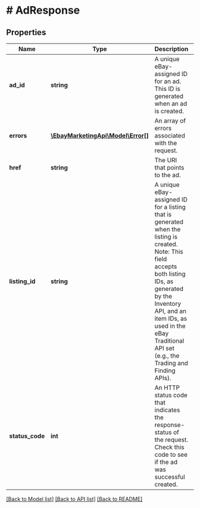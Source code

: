 # # AdResponse

## Properties

Name | Type | Description | Notes
------------ | ------------- | ------------- | -------------
**ad_id** | **string** | A unique eBay-assigned ID for an ad. This ID is generated when an ad is created. | [optional] 
**errors** | [**\EbayMarketingApi\Model\Error[]**](Error.md) | An array of errors associated with the request. | [optional] 
**href** | **string** | The URI that points to the ad. | [optional] 
**listing_id** | **string** | A unique eBay-assigned ID for a listing that is generated when the listing is created. Note: This field accepts both listing IDs, as generated by the Inventory API, and an item IDs, as used in the eBay Traditional API set (e.g., the Trading and Finding APIs). | [optional] 
**status_code** | **int** | An HTTP status code that indicates the response-status of the request. Check this code to see if the ad was successful created. | [optional] 

[[Back to Model list]](../../README.md#documentation-for-models) [[Back to API list]](../../README.md#documentation-for-api-endpoints) [[Back to README]](../../README.md)


